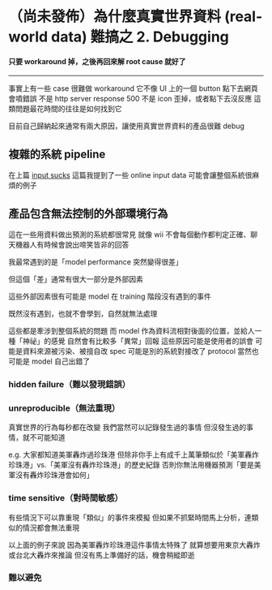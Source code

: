 # （尚未發佈）為什麼真實世界資料 (real-world data) 難搞之 2. Debugging
#### 只要 workaround 掉，之後再回來解 root cause 就好了
---

事實上有一些 case 很難做 workaround
它不像 UI 上的一個 button 點下去網頁會噴錯誤
不是 http server response 500
不是 icon 歪掉，或者點下去沒反應
這類問題最花時間的往往是如何找到它


目前自己歸納起來通常有兩大原因，讓使用真實世界資料的產品很難 debug

## 複雜的系統 pipeline

在上篇 [input sucks](../real-world-data/data-is-alive-and-dead-at-the-same-time.md) 這篇我提到了一些 online input data 可能會讓整個系統很麻煩的例子

## 產品包含無法控制的外部環境行為

這在一些用資料做出預測的系統都很常見
就像 wii 不會每個動作都判定正確、聊天機器人有時候會說出啼笑皆非的回答


我最常遇到的是「model performance 突然變得很差」

但這個「差」通常有很大一部分是外部因素

這些外部因素很有可能是 model 在 training 階段沒有遇到的事件

既然沒有遇到，也就不會學到，自然就無法處理


這些都是牽涉到整個系統的問題
而 model 作為資料流相對後面的位置，並給人一種「神祕」的感覺
自然會有比較多「異常」回報
這些原因可能是使用者的誤會
可能是資料來源被污染、被擅自改 spec
可能是別的系統對接改了 protocol
當然也可能是 model 自己出錯了


### hidden failure（難以發現錯誤）
### unreproducible（無法重現）

真實世界的行為每秒都在改變
我們當然可以記錄發生過的事情
但沒發生過的事情，就不可能知道


e.g. 大家都知道美軍轟炸過珍珠港
但除非你手上有成千上萬筆類似於「美軍轟炸珍珠港」vs.「美軍沒有轟炸珍珠港」的歷史紀錄
否則你無法用機器預測「要是美軍沒有轟炸珍珠港會如何」




### time sensitive（對時間敏感）

有些情況下可以靠重現「類似」的事件來模擬
但如果不抓緊時間馬上分析，連類似的情況都會無法重現


以上面的例子來說
因為美軍轟炸珍珠港這件事情太特殊了
就算想要用東京大轟炸或台北大轟炸來推論
但沒有馬上準備好的話，機會稍縱即逝


### 難以避免